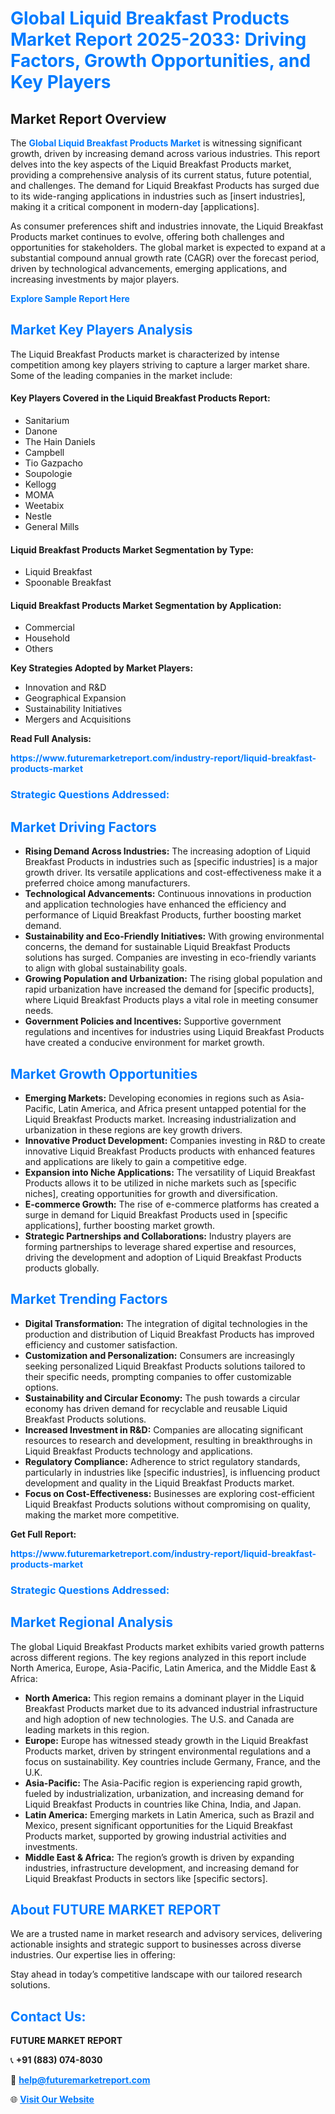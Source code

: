 <h1 style="color: #007BFF;">Global Liquid Breakfast Products Market Report 2025-2033: Driving Factors, Growth Opportunities, and Key Players</h1>

<section id="overview">
<h2>Market Report Overview</h2>
<p>The <a href="https://www.futuremarketreport.com/industry-report/liquid-breakfast-products-market" style="color: #007BFF; text-decoration: none;"><strong>Global Liquid Breakfast Products Market</strong></a> is witnessing significant growth, driven by increasing demand across various industries. This report delves into the key aspects of the Liquid Breakfast Products market, providing a comprehensive analysis of its current status, future potential, and challenges. The demand for Liquid Breakfast Products has surged due to its wide-ranging applications in industries such as [insert industries], making it a critical component in modern-day [applications].</p>
<p>As consumer preferences shift and industries innovate, the Liquid Breakfast Products market continues to evolve, offering both challenges and opportunities for stakeholders. The global market is expected to expand at a substantial compound annual growth rate (CAGR) over the forecast period, driven by technological advancements, emerging applications, and increasing investments by major players.</p>
</section>

<section id="overview">
<p><a href="https://www.futuremarketreport.com/request-sample/reportId=54449" style="color: #007BFF; text-decoration: none;"><strong>Explore Sample Report Here</strong></a></p>
</section>

<section id="key-players">
<h2 style="color: #007BFF;">Market Key Players Analysis</h2>
<p>The Liquid Breakfast Products market is characterized by intense competition among key players striving to capture a larger market share. Some of the leading companies in the market include:</p>
<h4>Key Players Covered in the Liquid Breakfast Products Report:</h4>
<ul><li>Sanitarium</li><li>Danone</li><li>The Hain Daniels</li><li>Campbell</li><li>Tio Gazpacho</li><li>Soupologie</li><li>Kellogg</li><li>MOMA</li><li>Weetabix</li><li>Nestle</li><li>General Mills</li></ul>
<h4>Liquid Breakfast Products Market Segmentation by Type:</h4>
<ul><li>Liquid Breakfast</li><li>Spoonable Breakfast</li></ul>

<h4>Liquid Breakfast Products Market Segmentation by Application:</h4>
<ul><li>Commercial</li><li>Household</li><li>Others</li></ul>
<p><strong>Key Strategies Adopted by Market Players:</strong></p>
<ul>
<li>Innovation and R&D</li>
<li>Geographical Expansion</li>
<li>Sustainability Initiatives</li>
<li>Mergers and Acquisitions</li>
</ul>
</section>

<section>
<p><strong>Read Full Analysis: </strong></p><a href="https://www.futuremarketreport.com/industry-report/liquid-breakfast-products-market" style="color: #007BFF; text-decoration: none;"><strong>https://www.futuremarketreport.com/industry-report/liquid-breakfast-products-market</strong></a>
<h3 style="color: #007BFF;">Strategic Questions Addressed:</h3>
</section>

<section id="driving-factors">
<h2 style="color: #007BFF;">Market Driving Factors</h2>
<ul>
<li><strong>Rising Demand Across Industries:</strong> The increasing adoption of Liquid Breakfast Products in industries such as [specific industries] is a major growth driver. Its versatile applications and cost-effectiveness make it a preferred choice among manufacturers.</li>
<li><strong>Technological Advancements:</strong> Continuous innovations in production and application technologies have enhanced the efficiency and performance of Liquid Breakfast Products, further boosting market demand.</li>
<li><strong>Sustainability and Eco-Friendly Initiatives:</strong> With growing environmental concerns, the demand for sustainable Liquid Breakfast Products solutions has surged. Companies are investing in eco-friendly variants to align with global sustainability goals.</li>
<li><strong>Growing Population and Urbanization:</strong> The rising global population and rapid urbanization have increased the demand for [specific products], where Liquid Breakfast Products plays a vital role in meeting consumer needs.</li>
<li><strong>Government Policies and Incentives:</strong> Supportive government regulations and incentives for industries using Liquid Breakfast Products have created a conducive environment for market growth.</li>
</ul>
</section>

<section id="growth-opportunities">
<h2 style="color: #007BFF;">Market Growth Opportunities</h2>
<ul>
<li><strong>Emerging Markets:</strong> Developing economies in regions such as Asia-Pacific, Latin America, and Africa present untapped potential for the Liquid Breakfast Products market. Increasing industrialization and urbanization in these regions are key growth drivers.</li>
<li><strong>Innovative Product Development:</strong> Companies investing in R&D to create innovative Liquid Breakfast Products products with enhanced features and applications are likely to gain a competitive edge.</li>
<li><strong>Expansion into Niche Applications:</strong> The versatility of Liquid Breakfast Products allows it to be utilized in niche markets such as [specific niches], creating opportunities for growth and diversification.</li>
<li><strong>E-commerce Growth:</strong> The rise of e-commerce platforms has created a surge in demand for Liquid Breakfast Products used in [specific applications], further boosting market growth.</li>
<li><strong>Strategic Partnerships and Collaborations:</strong> Industry players are forming partnerships to leverage shared expertise and resources, driving the development and adoption of Liquid Breakfast Products products globally.</li>
</ul>
</section>

<section id="trending-factors">
<h2 style="color: #007BFF;">Market Trending Factors</h2>
<ul>
<li><strong>Digital Transformation:</strong> The integration of digital technologies in the production and distribution of Liquid Breakfast Products has improved efficiency and customer satisfaction.</li>
<li><strong>Customization and Personalization:</strong> Consumers are increasingly seeking personalized Liquid Breakfast Products solutions tailored to their specific needs, prompting companies to offer customizable options.</li>
<li><strong>Sustainability and Circular Economy:</strong> The push towards a circular economy has driven demand for recyclable and reusable Liquid Breakfast Products solutions.</li>
<li><strong>Increased Investment in R&D:</strong> Companies are allocating significant resources to research and development, resulting in breakthroughs in Liquid Breakfast Products technology and applications.</li>
<li><strong>Regulatory Compliance:</strong> Adherence to strict regulatory standards, particularly in industries like [specific industries], is influencing product development and quality in the Liquid Breakfast Products market.</li>
<li><strong>Focus on Cost-Effectiveness:</strong> Businesses are exploring cost-efficient Liquid Breakfast Products solutions without compromising on quality, making the market more competitive.</li>
</ul>
</section>

<section>
<p><strong>Get Full Report: </strong></p><a href="https://www.futuremarketreport.com/industry-report/liquid-breakfast-products-market" style="color: #007BFF; text-decoration: none;"><strong>https://www.futuremarketreport.com/industry-report/liquid-breakfast-products-market</strong></a>
<h3 style="color: #007BFF;">Strategic Questions Addressed:</h3>
</section>


<section id="regional-analysis">
<h2 style="color: #007BFF;">Market Regional Analysis</h2>
<p>The global Liquid Breakfast Products market exhibits varied growth patterns across different regions. The key regions analyzed in this report include North America, Europe, Asia-Pacific, Latin America, and the Middle East & Africa:</p>
<ul>
<li><strong>North America:</strong> This region remains a dominant player in the Liquid Breakfast Products market due to its advanced industrial infrastructure and high adoption of new technologies. The U.S. and Canada are leading markets in this region.</li>
<li><strong>Europe:</strong> Europe has witnessed steady growth in the Liquid Breakfast Products market, driven by stringent environmental regulations and a focus on sustainability. Key countries include Germany, France, and the U.K.</li>
<li><strong>Asia-Pacific:</strong> The Asia-Pacific region is experiencing rapid growth, fueled by industrialization, urbanization, and increasing demand for Liquid Breakfast Products in countries like China, India, and Japan.</li>
<li><strong>Latin America:</strong> Emerging markets in Latin America, such as Brazil and Mexico, present significant opportunities for the Liquid Breakfast Products market, supported by growing industrial activities and investments.</li>
<li><strong>Middle East & Africa:</strong> The region’s growth is driven by expanding industries, infrastructure development, and increasing demand for Liquid Breakfast Products in sectors like [specific sectors].</li>
</ul>
</section>

<footer>
<h2 style="color: #007BFF;">About FUTURE MARKET REPORT</h2>
<p>We are a trusted name in market research and advisory services, delivering actionable insights and strategic support to businesses across diverse industries. Our expertise lies in offering:</p>

<p>Stay ahead in today’s competitive landscape with our tailored research solutions.</p>

<h2 style="color: #007BFF;">Contact Us:</h2>
<p><strong>FUTURE MARKET REPORT</strong></p>
<p>📞 <strong>+91 (883) 074-8030</strong></p>
<p>📧 <strong><a href="mailto:help@futuremarketreport.com" style="color: #007BFF;">help@futuremarketreport.com</a></strong></p>
<p>🌐 <strong><a href="https://www.futuremarketreport.com/" style="color: #007BFF;">Visit Our Website</a></strong></p>
</footer>